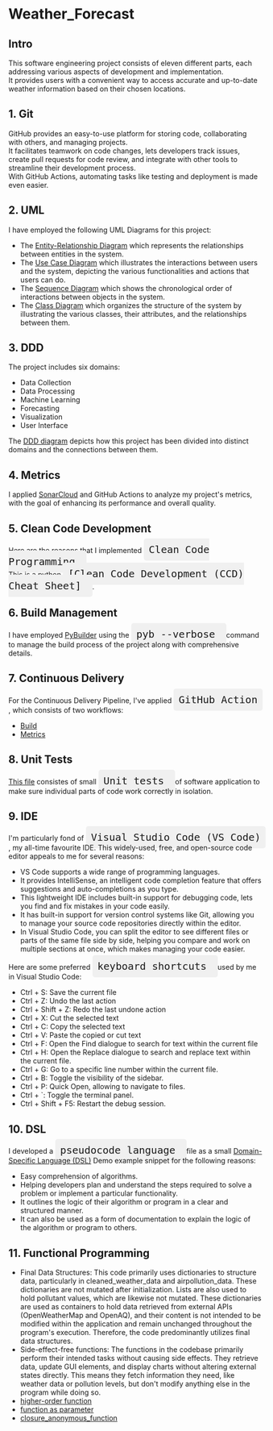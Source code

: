 # Weather_Forecast
## Intro
This software engineering project consists of eleven different parts, each addressing various aspects of development and implementation.  
It provides users with a convenient way to access accurate and up-to-date weather information based on their chosen locations.

## 1. Git
GitHub provides an easy-to-use platform for storing code, collaborating with others, and managing projects.    
It facilitates teamwork on code changes, lets developers track issues, create pull requests for code review, and integrate with other tools to streamline their development process.    
With GitHub Actions, automating tasks like testing and deployment is made even easier.

## 2. UML
I have employed the following UML Diagrams for this project:   
* The [Entity-Relationship Diagram](https://github.com/homa-ae/Weather-Forecast/blob/main/diagrams/Entity-Relationship%20Diagram.jpg) which represents the relationships between entities in the system.
* The [Use Case Diagram](https://github.com/homa-ae/Weather-Forecast/blob/main/diagrams/Use%20Case%20Diagram.jpg) which illustrates the interactions between users and the system, depicting the various functionalities and actions that users can do.
* The [Sequence Diagram](https://github.com/homa-ae/Weather-Forecast/blob/main/diagrams/Sequence%20Diagram.jpg) which shows the chronological order of interactions between objects in the system.
* The [Class Diagram](https://github.com/homa-ae/Weather-Forecast/blob/main/diagrams/Class%20Diagram.jpg) which organizes the structure of the system by illustrating the various classes, their attributes, and the relationships between them.
  
## 3. DDD
The project includes six domains:
* Data Collection
* Data Processing
* Machine Learning
* Forecasting
* Visualization
* User Interface

The [DDD diagram](https://github.com/homa-ae/Weather_Forecast/blob/main/diagrams/ddd-diagram.md) depicts how this project has been divided into distinct domains and the connections between them.    

## 4. Metrics
I applied [SonarCloud](https://sonarcloud.io/projects) and GitHub Actions to analyze my project's metrics, with the goal of enhancing its performance and overall quality.

## 5. Clean Code Development
[Here](https://github.com/homa-ae/Weather-Forecast/blob/main/documents/clean-code.md) are the reasons that I implemented 
<kbd style="font-size: 20px; padding: 10px; border-radius: 5px; background-color: #f0f0f0;">
Clean Code Programming </kbd>.  
[This](https://github.com/homa-ae/Weather-Forecast/blob/main/documents/clean-code-cheat-sheet.md) is a python 
<kbd style="font-size: 20px; padding: 10px; border-radius: 5px; background-color: #f0f0f0;">
[Clean Code Development (CCD) Cheat Sheet] </kbd>.

## 6. Build Management
I have employed [PyBuilder](https://github.com/homa-ae/Weather-Forecast/blob/main/build.py) using the
<kbd style="font-size: 20px; padding: 10px; border-radius: 5px; background-color: #f0f0f0;">
pyb --verbose </kbd>
command to manage the build process of the project along with comprehensive details.

## 7. Continuous Delivery
For the Continuous Delivery Pipeline, I've applied
<kbd style="font-size: 20px; padding: 10px; border-radius: 5px; background-color: #f0f0f0;">
GitHub Action </kbd>
, which consists of two workflows:  
* [Build](https://github.com/homa-ae/Weather_Forecast/blob/main/.github/workflows/build.yml)
* [Metrics](https://github.com/homa-ae/Weather_Forecast/blob/main/.github/workflows/metrics.yml)

## 8. Unit Tests
[This file](https://github.com/homa-ae/Weather-Forecast/blob/main/src/test/test_weather_forecast.py) consistes of small
<kbd style="font-size: 20px; padding: 10px; border-radius: 5px; background-color: #f0f0f0;">
Unit tests </kbd>
of software application to make sure individual parts of code work correctly in isolation.

## 9. IDE
I'm particularly fond of 
<kbd style="font-size: 20px; padding: 10px; border-radius: 5px; background-color: #f0f0f0;">
Visual Studio Code (VS Code) </kbd>
, my all-time favourite IDE. This widely-used, free, and open-source code editor appeals to me for several reasons:
* VS Code supports a wide range of programming languages.
* It provides IntelliSense, an intelligent code completion feature that offers suggestions and auto-completions as you type.
* This lightweight IDE includes built-in support for debugging code, lets you find and fix mistakes in your code easily. 
* It has built-in support for version control systems like Git, allowing you to manage your source code repositories directly within the editor.
* In Visual Studio Code, you can split the editor to see different files or parts of the same file side by side, helping you compare and work on multiple sections at once,     which makes managing your code easier.

Here are some preferred
<kbd style="font-size: 20px; padding: 10px; border-radius: 5px; background-color: #f0f0f0;">
keyboard shortcuts </kbd> 
used by me in Visual Studio Code:
* Ctrl + S: Save the current file  
* Ctrl + Z: Undo the last action 
* Ctrl + Shift + Z: Redo the last undone action
* Ctrl + X: Cut the selected text
* Ctrl + C: Copy the selected text
* Ctrl + V: Paste the copied or cut text
* Ctrl + F: Open the Find dialogue to search for text within the current file
* Ctrl + H: Open the Replace dialogue to search and replace text within the current file.
* Ctrl + G: Go to a specific line number within the current file.  
* Ctrl + B: Toggle the visibility of the sidebar.  
* Ctrl + P: Quick Open, allowing to navigate to files.  
* Ctrl + `: Toggle the terminal panel.  
* Ctrl + Shift + F5: Restart the debug session.  
    
## 10. DSL
I developed a
<kbd style="font-size: 20px; padding: 10px; border-radius: 5px; background-color: #f0f0f0;">
pseudocode language
</kbd> file as a small [Domain-Specific Language (DSL)](https://github.com/homa-ae/Weather-Forecast/blob/main/documents/dsl.pseudo) Demo example snippet for the following reasons:
* Easy comprehension of algorithms.
* Helping developers plan and understand the steps required to solve a problem or implement a particular functionality.
* It outlines the logic of their algorithm or program in a clear and structured manner.
* It can also be used as a form of documentation to explain the logic of the algorithm or program to others.     

## 11. Functional Programming
* Final Data Structures: This code primarily uses dictionaries to structure data, particularly in cleaned_weather_data and airpollution_data. These dictionaries are not        mutated after initialization. Lists are also used to hold pollutant values, which are likewise not mutated. These dictionaries are used as containers to hold data            retrieved from external APIs (OpenWeatherMap and OpenAQ), and their content is not intended to be modified within the application and remain unchanged throughout the         program's execution. Therefore, the code predominantly utilizes final data structures.
* Side-effect-free functions: The functions in the codebase primarily perform their intended tasks without causing side effects. They retrieve data, update GUI                 elements, and display charts without altering external states directly. This means they fetch information they need, like weather data or pollution levels, but don't         modify anything else in the program while doing so.
* [higher-order function](https://github.com/homa-ae/Weather-Forecast/blob/main/src/high-order_function.py)
* [function as parameter](https://github.com/homa-ae/Weather-Forecast/blob/main/src/function_as_parameter.py)
* [closure_anonymous_function](https://github.com/homa-ae/Weather-Forecast/blob/main/src/closure_anonymous_function.py)
